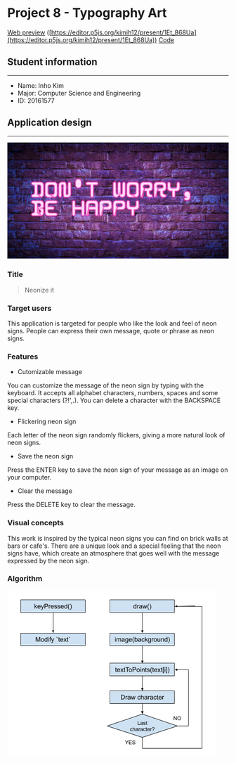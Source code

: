 # Project 8 - Typography Art

[Web preview](https://editor.p5js.org/kimih12/present/1Et_868Ua)
([https://editor.p5js.org/kimih12/present/1Et_868Ua](https://editor.p5js.org/kimih12/present/1Et_868Ua))
[Code](https://editor.p5js.org/kimih12/sketches/1Et_868Ua)

## Student information

---

- Name: Inho Kim
- Major: Computer Science and Engineering
- ID: 20161577

## Application design

---

![screenshot](screenshots/0.png)

### Title

> Neonize it

### Target users

This application is targeted for people who like the look and feel of neon signs. People can express their own message, quote or phrase as neon signs.

### Features

- Cutomizable message

You can customize the message of the neon sign by typing with the keyboard. It accepts all alphabet characters, numbers, spaces and some special characters (?!',.). You can delete a character with the BACKSPACE key.

- Flickering neon sign

Each letter of the neon sign randomly flickers, giving a more natural look of neon signs.

- Save the neon sign

Press the ENTER key to save the neon sign of your message as an image on your computer.

- Clear the message

Press the DELETE key to clear the message.

### Visual concepts

This work is inspired by the typical neon signs you can find on brick walls at bars or cafe's. There are a unique look and a special feeling that the neon signs have, which create an atmosphere that goes well with the message expressed by the neon sign.

### Algorithm

![screenshot](screenshots/1.png)
